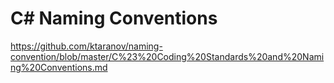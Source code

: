 # C# Naming Conventions 

https://github.com/ktaranov/naming-convention/blob/master/C%23%20Coding%20Standards%20and%20Naming%20Conventions.md
